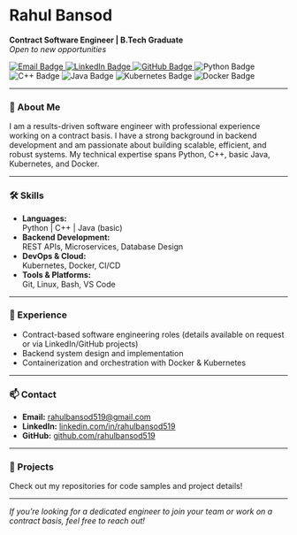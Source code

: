 # Rahul Bansod

**Contract Software Engineer | B.Tech Graduate**  
_Open to new opportunities_

<p align="left">
  <a href="mailto:rahulbansod519@gmail.com">
    <img src="https://img.shields.io/badge/email-rahulbansod519%40gmail.com-blue?style=flat-square&logo=gmail" alt="Email Badge"/>
  </a>
  <a href="https://www.linkedin.com/in/rahulbansod/">
    <img src="https://img.shields.io/badge/LinkedIn-rahulbansod519-blue?style=flat-square&logo=linkedin" alt="LinkedIn Badge"/>
  </a>
  <a href="https://github.com/rahulbansod519">
    <img src="https://img.shields.io/badge/GitHub-rahulbansod519-black?style=flat-square&logo=github" alt="GitHub Badge"/>
  </a>
  <img src="https://img.shields.io/badge/Python-3776AB?style=flat-square&logo=python&logoColor=white" alt="Python Badge"/>
  <img src="https://img.shields.io/badge/C++-00599C?style=flat-square&logo=c%2b%2b&logoColor=white" alt="C++ Badge"/>
  <img src="https://img.shields.io/badge/Java-007396?style=flat-square&logo=java&logoColor=white" alt="Java Badge"/>
  <img src="https://img.shields.io/badge/Kubernetes-326CE5?style=flat-square&logo=kubernetes&logoColor=white" alt="Kubernetes Badge"/>
  <img src="https://img.shields.io/badge/Docker-2496ED?style=flat-square&logo=docker&logoColor=white" alt="Docker Badge"/>
</p>

---

### 👋 About Me
I am a results-driven software engineer with professional experience working on a contract basis. I have a strong background in backend development and am passionate about building scalable, efficient, and robust systems. My technical expertise spans Python, C++, basic Java, Kubernetes, and Docker.

---

### 🛠️ Skills

- **Languages:**  
  Python | C++ | Java (basic)
- **Backend Development:**  
  REST APIs, Microservices, Database Design
- **DevOps & Cloud:**  
  Kubernetes, Docker, CI/CD
- **Tools & Platforms:**  
  Git, Linux, Bash, VS Code

---

### 💼 Experience

- Contract-based software engineering roles (details available on request or via LinkedIn/GitHub projects)
- Backend system design and implementation
- Containerization and orchestration with Docker & Kubernetes

---

### 📫 Contact

- **Email:** rahulbansod519@gmail.com
- **LinkedIn:** [linkedin.com/in/rahulbansod519](https://www.linkedin.com/in/rahulbansod519)
- **GitHub:** [github.com/rahulbansod519](https://github.com/rahulbansod519)

---

### 🚀 Projects

Check out my repositories for code samples and project details!

---

_If you’re looking for a dedicated engineer to join your team or work on a contract basis, feel free to reach out!_

